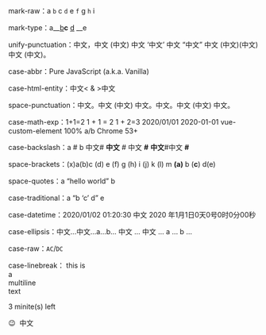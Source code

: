mark-raw：a `b` c `d` e `f` g `h` i

mark-type：a__[b](x)__c__ [d](y) __e

unify-punctuation：中文，中文 (中文) 中文 ‘中文’ 中文 “中文” 中文 (中文)(中文) 中文 (中文)。

case-abbr：Pure JavaScript (a.k.a. Vanilla)

case-html-entity：中文&lt; &amp; &gt;中文

space-punctuation：中文。中文 (中文) 中文。中文。中文 (中文) 中文。

case-math-exp：1+1=2 1 + 1 = 2 1 + 2=3 2020/01/01 2020-01-01 vue-custom-element 100% a/b Chrome 53+

case-backslash：a \# b 中文\# __中文__ \# 中文 __\#__ __中文__\#中文 __\#__

space-brackets：(x)a(b)c (d) e (f) g (h) i (j) k (l) m __(a)__ b (__c__) d(e)

space-quotes：a “hello world” b

case-traditional：a “b ‘c’ d” e

case-datetime：2020/01/02 01:20:30 中文 2020 年1月1日0天0号0时0分00秒

case-ellipsis：中文...中文...a...b... 中文 ... 中文 ... a ... b ...

case-raw：`AC`/`DC`

case-linebreak：
this is  
a  
multiline  
text

3 minite(s) left

😉 &nbsp;中文
